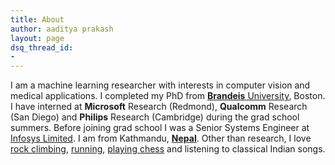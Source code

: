 ```yaml
---
title: About
author: aaditya prakash
layout: page
dsq_thread_id:
- 
---
```

I am a machine learning researcher with interests in computer vision and medical applications. I completed my PhD from [**Brandeis** University](http://www.brandeis.edu/), Boston. I have interned at **Microsoft** Research (Redmond), **Qualcomm** Research (San Diego) and **Philips** Research (Cambridge) during the grad school summers. Before joining grad school I was a Senior Systems Engineer at [Infosys Limited](https://www.infosys.com/). I am from Kathmandu, [**Nepal**](https://media.gadventures.com/media-server/image_library/Nepal-Himalaya-Mountains-Annapurna-Pokhara-Prayer-Flags-IS-027332084-Lg-RGB.jpg). Other than research, I love [rock climbing]({{site.baseurl}}/notes/climbing/), [running](https://runkeeper.com/user/kvpaxos/profile), [playing chess]({{site.baseurl}}/notes/chess/) and listening to classical Indian songs.
